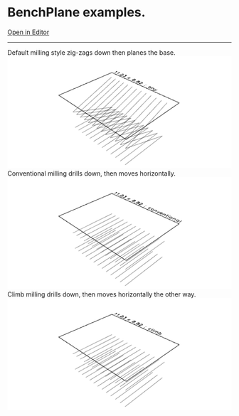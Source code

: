 
# BenchPlane examples.

[Open in Editor](https://jsxcad.js.org/preAlphaHead/#JSxCAD@https://gitcdn.link/cdn/jsxcad/JSxCAD/master/api/v1-tools/BenchPlane/BenchPlane.nb)

---

Default milling style zig-zags down then planes the base.
![Image](BenchPlane.md.1.png)
Conventional milling drills down, then moves horizontally.
![Image](BenchPlane.md.2.png)
Climb milling drills down, then moves horizontally the other way.
![Image](BenchPlane.md.3.png)
